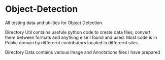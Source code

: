 # Object-Detection
All testing data and utilities for Object Detection.


Directory Util contains usefule python code to create data files, convert them between formats and anything else I found and used. Most code is in Public domain by differernt contributors located in differernt sites.


Directory Data contains various Image and Annotations files I have prepared
